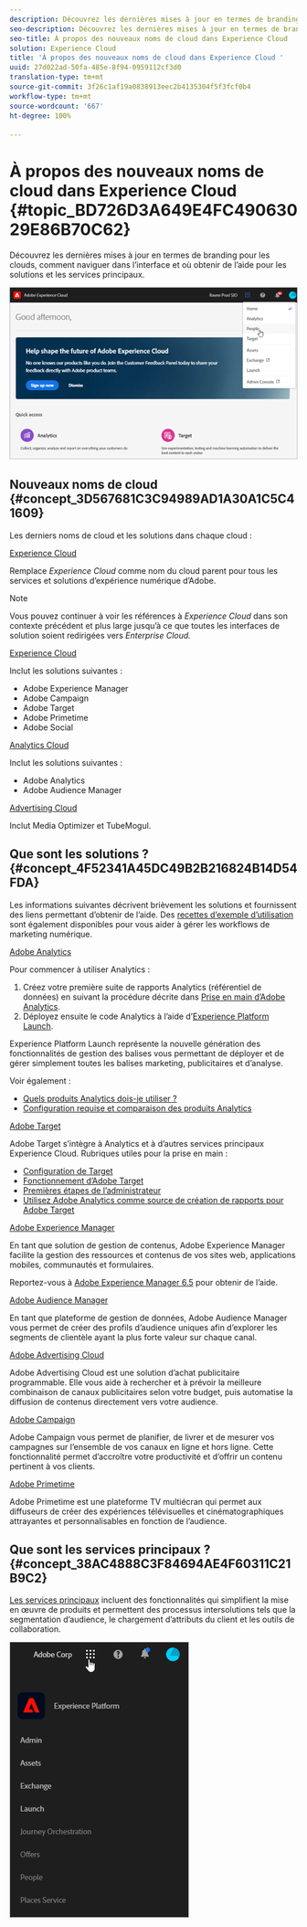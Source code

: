 ```yaml
---
description: Découvrez les dernières mises à jour en termes de branding pour les clouds, comment naviguer dans l’interface et où obtenir de l’aide pour les solutions et les services principaux.
seo-description: Découvrez les dernières mises à jour en termes de branding pour les clouds, comment naviguer dans l’interface et où obtenir de l’aide pour les solutions et les services principaux.
seo-title: À propos des nouveaux noms de cloud dans Experience Cloud
solution: Experience Cloud
title: 'À propos des nouveaux noms de cloud dans Experience Cloud '
uuid: 27d022ad-50fa-485e-8f94-0959112cf3d0
translation-type: tm+mt
source-git-commit: 3f26c1af19a0838913eec2b4135304f5f3fcf0b4
workflow-type: tm+mt
source-wordcount: '667'
ht-degree: 100%

---
```



# À propos des nouveaux noms de cloud dans Experience Cloud {#topic_BD726D3A649E4FC49063029E86B70C62}

Découvrez les dernières mises à jour en termes de branding pour les clouds, comment naviguer dans l’interface et où obtenir de l’aide pour les solutions et les services principaux.

![](assets/cloud-pulldown.png)

## Nouveaux noms de cloud {#concept_3D567681C3C94989AD1A30A1C5C41609}

Les derniers noms de cloud et les solutions dans chaque cloud :

[Experience Cloud](https://www.adobe.com/fr/experience-cloud.html?promoid=FZPQZ2HS&amp;mv=other)

Remplace *Experience Cloud* comme nom du cloud parent pour tous les services et solutions d’expérience numérique d’Adobe.

>[!NOTE]
>
>Vous pouvez continuer à voir les références à *Experience Cloud* dans son contexte précédent et plus large jusqu’à ce que toutes les interfaces de solution soient redirigées vers *Enterprise Cloud.*

[Experience Cloud](https://www.adobe.com/fr/marketing-cloud.html)

Inclut les solutions suivantes :

* Adobe Experience Manager
* Adobe Campaign
* Adobe Target
* Adobe Primetime
* Adobe Social

[Analytics Cloud](https://www.adobe.com/fr/data-analytics-cloud.html)

Inclut les solutions suivantes :

* Adobe Analytics
* Adobe Audience Manager

[Advertising Cloud](https://www.adobe.com/fr/advertising-cloud.html)

Inclut Media Optimizer et TubeMogul.

## Que sont les solutions ? {#concept_4F52341A45DC49B2B216824B14D54FDA}

Les informations suivantes décrivent brièvement les solutions et fournissent des liens permettant d’obtenir de l’aide. Des [recettes d’exemple d’utilisation](https://helpx.adobe.com/fr/marketing-cloud/how-to/use-cases.html) sont également disponibles pour vous aider à gérer les workflows de marketing numérique.

[Adobe Analytics](https://docs.adobe.com/content/help/fr-FR/analytics/landing/home.html)

Pour commencer à utiliser Analytics :

1. Créez votre première suite de rapports Analytics (référentiel de données) en suivant la procédure décrite dans [Prise en main d’Adobe Analytics](https://docs.adobe.com/content/help/fr-FR/analytics/analyze/analysis-workspace/home.html).
1. Déployez ensuite le code Analytics à l’aide d’[Experience Platform Launch](https://docs.adobe.com/content/help/fr-FR/launch/using/intro/get-started/quick-start.html).

Experience Platform Launch représente la nouvelle génération des fonctionnalités de gestion des balises vous permettant de déployer et de gérer simplement toutes les balises marketing, publicitaires et d’analyse.

Voir également :

* [Quels produits Analytics dois-je utiliser ?](https://docs.adobe.com/content/help/fr-FR/analytics/admin/admin-overview/which-analytics-tool.html)
* [Configuration requise et comparaison des produits Analytics](https://docs.adobe.com/content/help/fr-FR/analytics/admin/admin-overview/analytics-product-comparison.html)

[Adobe Target](https://docs.adobe.com/content/help/fr-FR/target/using/target-home.html)

Adobe Target s’intègre à Analytics et à d’autres services principaux Experience Cloud. Rubriques utiles pour la prise en main :

* [Configuration de Target](https://docs.adobe.com/content/help/fr-FR/target/using/administer/administrating-target.html)
* [Fonctionnement d’Adobe Target](https://docs.adobe.com/content/help/fr-FR/target/using/introduction/how-target-works.html)
* [Premières étapes de l’administrateur](https://docs.adobe.com/content/help/fr-FR/target/using/administer/start-target.html)
* [Utilisez Adobe Analytics comme source de création de rapports pour Adobe Target](https://docs.adobe.com/content/help/fr-FR/target/using/integrate/a4t/a4t.html)

[Adobe Experience Manager](https://helpx.adobe.com/fr/support/experience-manager/6-5.html)

En tant que solution de gestion de contenus, Adobe Experience Manager facilite la gestion des ressources et contenus de vos sites web, applications mobiles, communautés et formulaires.

Reportez-vous à [Adobe Experience Manager 6.5](https://helpx.adobe.com/support/experience-manager/6-5.html) pour obtenir de l’aide.

[Adobe Audience Manager](https://docs.adobe.com/content/help/fr-FR/audience-manager/user-guide/aam-home.html)

En tant que plateforme de gestion de données, Adobe Audience Manager vous permet de créer des profils d’audience uniques afin d’explorer les segments de clientèle ayant la plus forte valeur sur chaque canal.

[Adobe Advertising Cloud](https://docs.adobe.com/content/help/fr-FR/release-notes/experience-cloud/current.html#adcloud)

Adobe Advertising Cloud est une solution d’achat publicitaire programmable. Elle vous aide à rechercher et à prévoir la meilleure combinaison de canaux publicitaires selon votre budget, puis automatise la diffusion de contenus directement vers votre audience.

[Adobe Campaign](https://docs.adobe.com/content/help/en/campaign-standard/using/getting-started/about-adobe-campaign/campaign-orchestration.html)

Adobe Campaign vous permet de planifier, de livrer et de mesurer vos campagnes sur l’ensemble de vos canaux en ligne et hors ligne. Cette fonctionnalité permet d’accroître votre productivité et d’offrir un contenu pertinent à vos clients.

[Adobe Primetime](https://helpx.adobe.com/fr/support/primetime.html)

Adobe Primetime est une plateforme TV multiécran qui permet aux diffuseurs de créer des expériences télévisuelles et cinématographiques attrayantes et personnalisables en fonction de l’audience.

## Que sont les services principaux ?  {#concept_38AC4888C3F84694AE4F60311C21B9C2}

[Les services principaux](https://docs.adobe.com/content/help/fr-FR/core-services/interface/about-core-services/core-services-landing.html) incluent des fonctionnalités qui simplifient la mise en œuvre de produits et permettent des processus intersolutions tels que la segmentation d’audience, le chargement d’attributs du client et les outils de collaboration.

![](assets/core-services.png)
